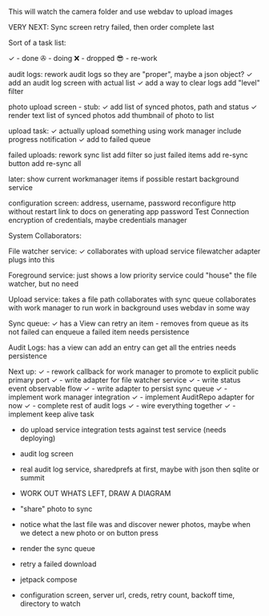 This will watch the camera folder and use webdav to upload images

VERY NEXT: Sync screen retry failed, then order complete last

Sort of a task list:

✓ - done
✇ - doing
❌ - dropped
😎 - re-work

audit logs: 
 rework audit logs so they are "proper", maybe a json object?
✓ add an audit log screen with actual list
✓ add a way to clear logs
  add "level" filter

photo upload screen - stub:
✓ add list of synced photos, path and status
✓ render text list of synced photos
 add thumbnail of photo to list

upload task:
✓ actually upload something using work manager
 include progress notification
✓ add to failed queue

failed uploads:
 rework sync list add filter so just failed items
 add re-sync button
 add re-sync all 

later:
 show current workmanager items if possible
 restart background service

configuration screen:
 address, username, password
 reconfigure http without restart
 link to docs on generating app password
 Test Connection
 encryption of credentials, maybe credentials manager


System Collaborators:

File watcher service: ✓
 collaborates with upload service
 filewatcher adapter plugs into this 
 

Foreground service:
 just shows a low priority service
 could "house" the file watcher, but no need

Upload service:
 takes a file path
 collaborates with sync queue
 collaborates with work manager to run work in background
 uses webdav in some way

Sync queue: ✓
 has a View
 can retry an item - removes from queue as its not failed
 can enqueue a failed item
 needs persistence

Audit Logs:
 has a view
 can add an entry
 can get all the entries
 needs persistence




Next up:
✓ - rework callback for work manager to promote to explicit public primary port
✓ - write adapter for file watcher service
✓ - write status event observable flow
✓ - write adapter to persist sync queue
✓ - implement work manager integration
✓ - implement AuditRepo adapter for now
✓ - complete rest of audit logs
✓ - wire everything together
✓ - implement keep alive task
 - do upload service integration tests against test service (needs deploying)
 - audit log screen
 - real audit log service, sharedprefs at first, maybe with json then sqlite or summit

 - WORK OUT WHATS LEFT, DRAW A DIAGRAM

 - "share" photo to sync
 - notice what the last file was and discover newer photos, maybe when we detect a new photo or on button press
 - render the sync queue
 - retry a failed download
 - jetpack compose
 - configuration screen, server url, creds, retry count, backoff time, directory to watch
